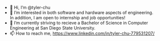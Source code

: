 - 👋 Hi, I’m @tyler-chu
- 👀 I’m interested in both software and hardware aspects of engineering. In addition, I am open to internship and job opportunities! 
- 🌱 I’m currently striving to recieve a Bachelor of Science in Computer Engineering at San Diego State University.
- 📫 How to reach me, https://www.linkedin.com/in/tyler-chu-779531207/

<!---
tyler-chu/tyler-chu is a ✨ special ✨ repository because its `README.md` (this file) appears on your GitHub profile.
You can click the Preview link to take a look at your changes.
--->

